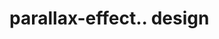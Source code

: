 # parallax-effect.. design                                                                                               

